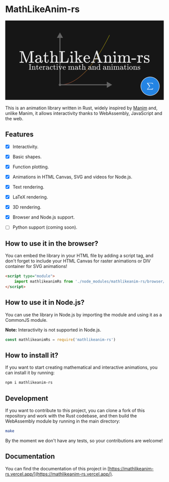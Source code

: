# MathLikeAnim-rs

![MathLikeAnim-rs](https://github.com/MathItYT/mathlikeanim-rs/blob/master/banner.png "MathLikeAnim-rs")

This is an animation library written in Rust, widely inspired by [Manim](https://manim.community/) and, unlike Manim, it allows interactivity thanks to WebAssembly, JavaScript and the web.


## Features
- [x] Interactivity.
- [x] Basic shapes.
- [x] Function plotting.
- [x] Animations in HTML Canvas, SVG and videos for Node.js.
- [x] Text rendering.
- [x] LaTeX rendering.
- [x] 3D rendering.
- [x] Browser and Node.js support.
- [ ] Python support (coming soon).


## How to use it in the browser?
You can embed the library in your HTML file by adding a script tag, and don't forget to include your HTML Canvas for raster animations or DIV container for SVG animations!

```html
<script type="module">
    import mathlikeanimRs from './node_modules/mathlikeanim-rs/browser/mathlikeanim_rs.js';
</script>
```

## How to use it in Node.js?
You can use the library in Node.js by importing the module and using it as a CommonJS module.

**Note:** Interactivity is not supported in Node.js.

```javascript
const mathlikeanimRs = require('mathlikeanim-rs')
```


## How to install it?
If you want to start creating mathematical and interactive animations, you can install it by running:

```bash
npm i mathlikeanim-rs
```


## Development
If you want to contribute to this project, you can clone a fork of this repository and work with the Rust codebase, and then build the WebAssembly module by running in the main directory:

```bash
make
```

By the moment we don't have any tests, so your contributions are welcome!


## Documentation
You can find the documentation of this project in [https://mathlikeanim-rs.vercel.app/](https://mathlikeanim-rs.vercel.app/).